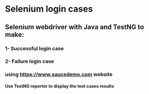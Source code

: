 # Selenium login cases

## Selenium webdriver with Java and TestNG to make: 

### 1- Successful login case

### 2- Failure login case

### using https://www.saucedemo.com website 

#### Use TestNG reporter to display the test cases results

